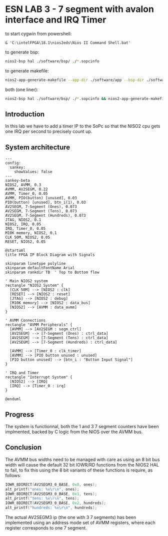 # ESN LAB 3 - 7 segment with avalon interface and IRQ Timer

to start cygwin from powershell:
```pwsh
& 'C:\intelFPGA\18.1\nios2eds\Nios II Command Shell.bat'
```

to generate bsp:

```bash
nios2-bsp hal ./software/bsp/ ./*.sopcinfo
```

to generate makefile:
```bash
nios2-app-generate-makefile --app-dir ./software/app --bsp-dir ./software/bsp --elf-name maion.elf --src-files ./sofware/app/main.c
```

both (one liner):
```bash
nios2-bsp hal ./software/bsp/ ./*.sopcinfo && nios2-app-generate-makefile --app-dir ./software/app --bsp-dir ./software/bsp --elf-name maion.elf --src-files ./sofware/app/main.c
```

## Introduction

In this lab we have to add a timer IP to the SoPc so that the NISO2 cpu gets one IRQ per second to precisely count up.

## System architecture

```mermaid
---
config:
  sankey:
    showValues: false
---
sankey-beta
NIOS2, AVMM, 0.3
AVMM, AV2SEGM, 0.22
AVMM, Timer_0, 0.05
AVMM, PIO(button) [unused], 0.03
PIO(button) [unused], btn_i(1), 0.03
AV2SEGM, 7-Segment (Ones), 0.073
AV2SEGM, 7-Segment (Tens), 0.073
AV2SEGM, 7-Segment (Hundreds), 0.073
JTAG, NIOS2, 0.1
NIOS2, IRQ, 0.05
IRQ, Timer_0, 0.05
M10K memory, NIOS2, 0.1
CLK 50M, NIOS2, 0.05
RESET, NIOS2, 0.05
```

```plantuml
@startuml
title FPGA IP Block Diagram with Signals

skinparam linetype polyline
skinparam defaultFontName Arial
skinparam rankdir TB  ' Top to Bottom flow

' Main NIOS2 system
rectangle "NIOS2 System" {
  [CLK 50M] --> [NIOS2 : clk]
  [RESET] --> [NIOS2 : reset]
  [JTAG] --> [NIOS2 : debug]
  [M10K memory] --> [NIOS2 : data_bus]
  [NIOS2] --> [AVMM : data_avmm]
}

' AVMM Connections
rectangle "AVMM Peripherals" {
  [AVMM] --> [AV2SEGM : segm_ctrl]
  [AV2SEGM] --> [7-Segment (Ones) : ctrl_data]
  [AV2SEGM] --> [7-Segment (Tens) : ctrl_data]
  [AV2SEGM] --> [7-Segment (Hundreds) : ctrl_data]

  [AVMM] --> [Timer_0 : clk_timer]
  [AVMM] --> [PIO button unused : unused]
  [PIO button unused] --> [btn_i : "Button Input Signal"]
}

' IRQ and Timer
rectangle "Interrupt System" {
  [NIOS2] --> [IRQ]
  [IRQ] --> [Timer_0 : irq]
}

@enduml
```
## Progress

The system is functionnal, both the 1 and 3 7 segment counters have been implmented, backed by C logic from the NIOS over the AVMM bus.

## Conclusion

The AVMM bus widths need to be managed with care as using an 8 bit bus width will cause the default 32 bit IOWR/RD functions from the NIOS2 HAL to fail, to fix this using the 8 bit variants of these functions is require, as follows:

```c
IOWR_8DIRECT(AV2SEGM3_0_BASE, 0x0, ones);
alt_printf("ones: %x\r\n", ones);
IOWR_8DIRECT(AV2SEGM3_0_BASE, 0x1, tens);
alt_printf("tens: %x\r\n", tens);
IOWR_8DIRECT(AV2SEGM3_0_BASE, 0x2, hundreds);
alt_printf("hundreds: %x\r\n", hundreds);
```

The actual AV2SEGM3 ip (the one with 3 7 segments) has been implemented using an address mode set of AVMM registers, where each register corresponds to one 7 segment.